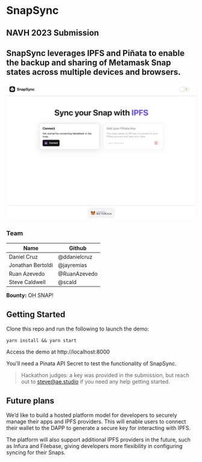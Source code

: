 # SnapSync

## NAVH 2023 Submission

## SnapSync leverages IPFS and Piñata to enable the backup and sharing of Metamask Snap states across multiple devices and browsers.

![img](./snapsync-screenshot.png)

### Team

| Name              | Github       |
| ----------------- | ------------ |
| Daniel Cruz       | @ddanielcruz |
| Jonathan Bertoldi | @jayremias   |
| Ruan Azevedo      | @RuanAzevedo |
| Steve Caldwell    | @scald       |

**Bounty:** OH SNAP!

## Getting Started

Clone this repo and run the following to launch the demo:

```shell
yarn install && yarn start
```

Access the demo at http://localhost:8000

You'll need a Pinata API Secret to test the functionality of SnapSync.

> Hackathon judges: a key was provided in the submission, but reach out to steve@ae.studio if you need any help getting started.

## Future plans

We’d like to build a hosted platform model for developers to securely manage their apps and IPFS providers. This will enable users to connect their wallet to the DAPP to generate a secure key for interacting with IPFS.

The platform will also support additional IPFS providers in the future, such as Infura and Filebase, giving developers more flexibility in configuring syncing for their Snaps.
